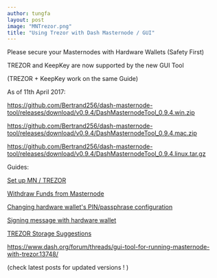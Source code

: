 ```yaml
---
author: tungfa
layout: post
image: "MNTrezor.png"
title: "Using Trezor with Dash Masternode / GUI"
---
```

Please secure your Masternodes with Hardware Wallets (Safety First)

TREZOR and KeepKey are now supported by the new GUI Tool 

(TREZOR + KeepKey work on the same Guide)

As of 11th April 2017:

<https://github.com/Bertrand256/dash-masternode-tool/releases/download/v0.9.4/DashMasternodeTool_0.9.4.win.zip>

<https://github.com/Bertrand256/dash-masternode-tool/releases/download/v0.9.4/DashMasternodeTool_0.9.4.mac.zip>

<https://github.com/Bertrand256/dash-masternode-tool/releases/download/v0.9.4/DashMasternodeTool_0.9.4.linux.tar.gz>

Guides:

[Set up MN / TREZOR](https://dashpay.atlassian.net/wiki/pages/viewpage.action?pageId=106885788&src=contextnavpagetreemode)

[Withdraw Funds from Masternode](https://dashpay.atlassian.net/wiki/display/DOC/Withdraw+Funds+from+Masternode?src=contextnavpagetreemode)

[Changing hardware wallet's PIN/passphrase configuration](https://dashpay.atlassian.net/wiki/pages/viewpage.action?pageId=106885438&src=contextnavpagetreemode)

[Signing message with hardware wallet](https://dashpay.atlassian.net/wiki/display/DOC/Signing+message+with+hardware+wallet?src=contextnavpagetreemode)

[TREZOR Storage Suggestions](https://dashpay.atlassian.net/wiki/display/DOC/TREZOR+Storage+Suggestions?src=contextnavpagetreemode)


<https://www.dash.org/forum/threads/gui-tool-for-running-masternode-with-trezor.13748/>

(check latest posts for updated versions ! )
